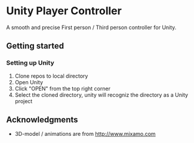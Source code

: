 # Unity Player Controller 
A smooth and precise First person / Third person controller for Unity.
## Getting started
### Setting up Unity
1. Clone repos to local directory
2. Open Unity
3. Click "OPEN" from the top right corner
4. Select the cloned directory, unity will recogniz the directory as a Unity project
## Acknowledgments
* 3D-model / animations are from http://www.mixamo.com
